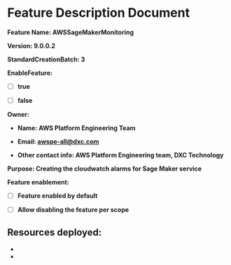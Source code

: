 # Feature Description Document

**Feature Name: AWSSageMakerMonitoring**

**Version: 9.0.0.2**

**StandardCreationBatch: 3**

**EnableFeature:**

- [ ] **true**

- [ ] **false**

**Owner:**

- **Name: AWS Platform Engineering Team**

- **Email: awspe-all@dxc.com**

- **Other contact info: AWS Platform Engineering team, DXC Technology** 

**Purpose: Creating the cloudwatch alarms for Sage Maker service**


**Feature enablement:**

- [ ] **Feature enabled by default**

- [ ] **Allow disabling the feature per scope**

**Resources deployed:**
-
-
- 